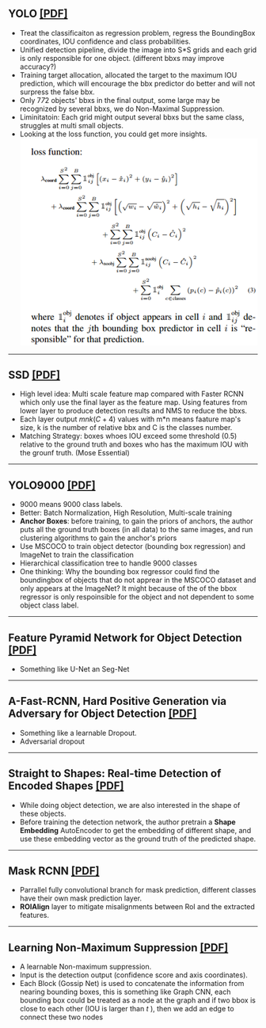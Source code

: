 ## YOLO [[PDF]](https://arxiv.org/abs/1506.02640)
- Treat the classificaiton as regression problem, regress the BoundingBox coordinates, IOU confidence and class probabilities.
- Unified detection pipeline, divide the image into S*S grids and each grid is only responsible for one object. (different bbxs may improve accuracy?)
- Training target allocation, allocated the target to the maximum IOU prediction, which will encourage the bbx predictor do better and will not surpress the false bbx.
- Only 7*7*2 objects' bbxs in the final output, some large may be recognized by several bbxs, we do Non-Maximal Suppression.
- Liminitatoin: Each grid might output several bbxs but the same class, struggles at multi small objects.
- Looking at the loss function, you could get more insights.
  ![Loss Function](YOLO_Loss_Function.png)

------------------------------

## SSD [[PDF]](https://arxiv.org/abs/1512.02325)
- High level idea: Multi scale feature map compared with Faster RCNN which only use the final layer as the feature map. Using features from lower layer to produce detection results and NMS to reduce the bbxs.
- Each layer output $mnk(C+4)$ values with m*n means faature map's size, k is the number of relative bbx and C is the classes number.
- Matching Strategy: boxes whoes IOU exceed some threshold (0.5) relative to the ground truth and boxes who has the maximum IOU with the grounf truth. (Mose Essential)


------------------------------

## YOLO9000 [[PDF]](https://arxiv.org/abs/1612.08242)
- 9000 means 9000 class labels.
- Better: Batch Normalization, High Resolution, Multi-scale training
- **Anchor Boxes**: before training, to gain the priors of anchors, the author puts all the ground truth boxes (in all data) to the same images, and run clustering algorithms to gain the anchor's priors
- Use MSCOCO to train object detector (bounding box regression) and ImageNet to train the classification
- Hierarchical classification tree to handle 9000 classes
- One thinking: Why the bounding box regressor could find the boundingbox of objects that do not apprear in the MSCOCO dataset and only appears at the ImageNet?
  It might because of the of the bbox regressor is only respoinsible for the object and not dependent to some object class label.

-----------------------------
## Feature Pyramid Network for Object Detection [[PDF]](https://arxiv.org/abs/1612.03144)
- Something like U-Net an Seg-Net

-----------------------------
## A-Fast-RCNN, Hard Positive Generation via Adversary for Object Detection [[PDF]](https://arxiv.org/abs/1704.03414)
- Something like a learnable Dropout.
- Adversarial dropout

-----------------------------
## Straight to Shapes: Real-time Detection of Encoded Shapes [[PDF]](http://www.robots.ox.ac.uk/~tvg/publications/2017/straightToShapes.pdf)
- While doing object detection, we are also interested in the shape of these objects.
- Before training the detection network, the author pretrain a **Shape Embedding** AutoEncoder to get the embedding of different shape, and use these embedding vector as the ground truth of the predicted shape.

-----------------------------
## Mask RCNN [[PDF]](https://arxiv.org/abs/1703.06870)
- Parrallel fully convolutional branch for mask prediction, different classes have their own mask prediction layer.
- **ROIAlign** layer to mitigate misalignments between RoI and the extracted features.

---------------------

## Learning Non-Maximum Suppression [[PDF]](https://arxiv.org/abs/1705.02950)

- A learnable Non-maximum suppression.
- Input is the detection output (confidence score and axis coordinates). 
- Each Block (Gossip Net) is used to concatenate the information from nearing bounding boxes, this is something like Graph CNN,  each bounding box could be treated as a node at the graph and if two bbox is close to each other (IOU is larger than *t* ), then we add an edge to connect these two nodes